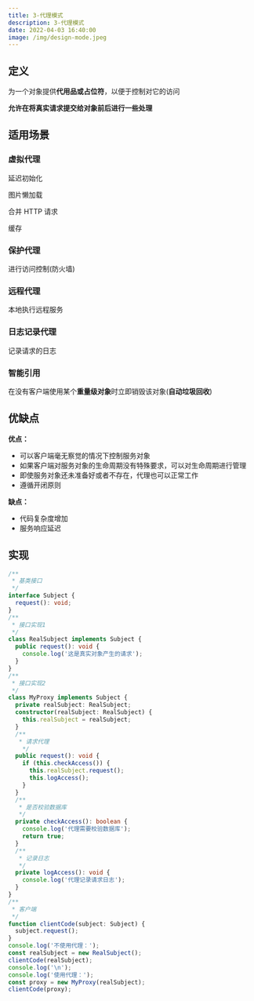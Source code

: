 ```yaml
---
title: 3-代理模式
description: 3-代理模式
date: 2022-04-03 16:40:00
image: /img/design-mode.jpeg
---
```



## 定义

为一个对象提供**代用品或占位符**，以便于控制对它的访问

**允许在将真实请求提交给对象前后进行一些处理**

## 适用场景

### 虚拟代理

延迟初始化

图片懒加载

合并 HTTP 请求

缓存

### 保护代理

进行访问控制(防火墙)

### 远程代理

本地执行远程服务

### 日志记录代理

记录请求的日志

### 智能引用

在没有客户端使用某个**重量级对象**时立即销毁该对象(**自动垃圾回收**)

## 优缺点

**优点：**
- 可以客户端毫无察觉的情况下控制服务对象
- 如果客户端对服务对象的生命周期没有特殊要求，可以对生命周期进行管理
- 即使服务对象还未准备好或者不存在，代理也可以正常工作
- 遵循开闭原则

**缺点：**
- 代码复杂度增加
- 服务响应延迟

## 实现

```ts
/**
 * 基类接口
 */
interface Subject {
  request(): void;
}
/**
 * 接口实现1
 */
class RealSubject implements Subject {
  public request(): void {
    console.log('这是真实对象产生的请求');
  }
}
/**
 * 接口实现2
 */
class MyProxy implements Subject {
  private realSubject: RealSubject;
  constructor(realSubject: RealSubject) {
    this.realSubject = realSubject;
  }
  /**
   * 请求代理
    */
  public request(): void {
    if (this.checkAccess()) {
      this.realSubject.request();
      this.logAccess();
    }
  }
  /**
   * 是否校验数据库
   */
  private checkAccess(): boolean {
    console.log('代理需要校验数据库');
    return true;
  }
  /**
   * 记录日志
   */
  private logAccess(): void {
    console.log('代理记录请求日志');
  }
}
/**
 * 客户端
 */
function clientCode(subject: Subject) {
  subject.request();
}
console.log('不使用代理：');
const realSubject = new RealSubject();
clientCode(realSubject);
console.log('\n');
console.log('使用代理：');
const proxy = new MyProxy(realSubject);
clientCode(proxy);
```